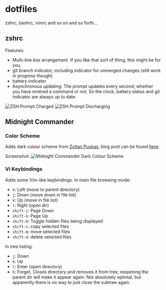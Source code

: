 dotfiles
==========================

zshrc, bashrc, vimrc and so on and so forth...

zshrc
-----

Features:
* Multi-line  box arrangement. If you like  that sort of thing,  this might be
  for you.
* git branch  indicator, including indicator for unmerged  changes (still work
  in progress though)
* battery indicator
* Asynchronous  updating: The prompt  updates every  second, whether  you have
  entered a command or not. So the clock, battery status and git indicator are
  always up to date.

![ZSH Prompt Charged](http://www.alpenwasser.net/images/2015-05-23--23-50-44--prompt.png)
![ZSH Prompt Discharging](http://www.alpenwasser.net/images/2015-05-23--23-51-40--discharging.png)


Midnight Commander
------------------

### Color Scheme

Adds dark colour scheme from [Zoltan Puskas](https://github.com/zpuskas/linux/blob/master/home/.local/share/mc/skins/darkened.ini),
blog post can be found [here](https://sinustrom.info/2014/03/23/midnight-commander-dark-color-scheme/).

Screenshot:
![Midnight Commander Dark Colour Scheme](http://www.alpenwasser.net/images/2015-05-25--18-25-59--mc-darkened.png)


### Vi Keybindings

Adds some Vim-like keybindings. In main file browsing mode:
* `h`: Left (move to parent directory)
* `j`: Down (move down in file list)
* `k`: Up (move in file list)
* `l`: Right (open dir)
* `shift-j`: Page Down
* `shift-k`: Page Up
* `shift-h`: Toggle hidden files being displayed
* `shift-c`: copy selected files
* `shift-m`: move selected files
* `shift-d`: delete selected files

In tree listing:
* `j`: Down
* `k`: Up
* `l`: Enter (open directory)
* `h`: Forget. Closes directory and removes it from tree; reopening the parent dir will make it appear again. Not absolutely optimal, but apparently there is no way to just close the subtree again.
